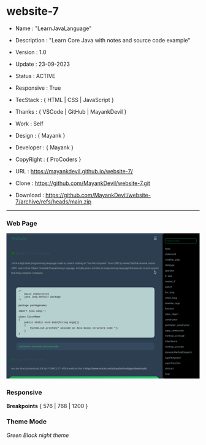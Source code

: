 # website-7

- Name : "LearnJavaLanguage"

- Description : "Learn Core Java with notes and source code example"

- Version : 1.0

- Update : 23-09-2023

- Status : ACTIVE

- Responsive : True

- TecStack : { HTML | CSS | JavaScript }

- Thanks : { VSCode | GitHub | MayankDevil }

- Work : Self

- Design : { Mayank }

- Developer : { Mayank }

- CopyRight : { ProCoders }

- URL : https://mayankdevil.github.io/website-7/

- Clone : https://github.com/MayankDevil/website-7.git

- Download : https://github.com/MayankDevil/website-7/archive/refs/heads/main.zip

---

### Web Page

![Alt text](./data/LearnCoreJava.png "HomePage")

### Responsive

**Breakpoints** { 576 | 768 | 1200 }

### Theme Mode

_Green Black night theme_



